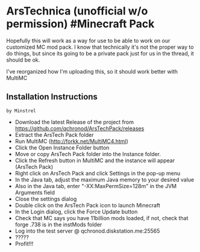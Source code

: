 ArsTechnica (unofficial w/o permission) #Minecraft Pack
=======================================================
Hopefully this will work as a way for use to be able to work on our customized MC mod pack.
I know that technically it's not the proper way to do things, but since its going to be a private pack just for us in the thread, it should be ok.

I've reorganized how I'm uploading this, so it should work better with MultiMC


Installation Instructions 
---------------------------------------
    by Minstrel 

- Download the latest Release of the project from https://github.com/qchronod/ArsTechPack/releases
- Extract the ArsTech Pack folder
- Run MultiMC (http://forkk.net/MultiMC4.html)
- Click the Open Instance Folder button
- Move or copy ArsTech Pack folder into the Instance folder.
- Click the Refresh button in MultiMC and the instance will appear (ArsTech Pack)
- Right click on ArsTech Pack and click Settings in the pop-up menu
- In the Java tab, adjust the maximum Java memory to your desired value
- Also in the Java tab, enter "-XX:MaxPermSize=128m" in the JVM Arguments field
- Close the settings dialog
- Double click on the ArsTech Pack icon to launch Minecraft
- In the Login dialog, click the Force Update button
- Check that MC says you have 11billion mods loaded, if not, check that forge .738 is in the instMods folder
- Log into the test server @ qchronod.diskstation.me:25565
- ?????
- Profit!!!